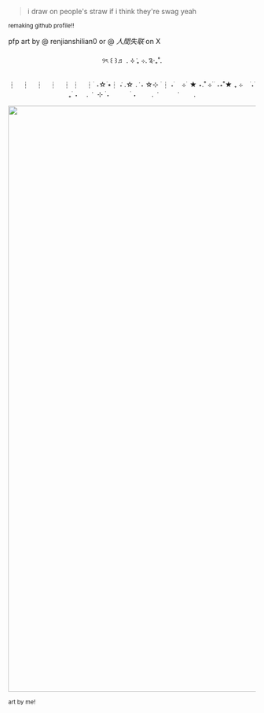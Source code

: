 > i draw on people's straw if i think they're swag yeah




<sub> remaking github profile!! <sub/>



pfp art by @ renjianshilian0 or @ _人間失联_ on X 


<p align="center"> ୨ৎ ꒰  ꒱♬ . ݁⟡ ݁₊ ⊹. ݁༉‧₊˚. </p>


<p align="center">
┆　┆　┆　┆　┆
┆　┆  ࣪ ˖☆ ࣪⭑┆ ݁˖ .☆ . ݁ ˖ 
☆⊹ ࣪ ┆ ˖ ࣪　⊹ ࣪ ★ ⋆.˚  ⊹ ࣪
   ࣪ ˖⋆˚★ ₊ ⊹　  ࣪˖ ࣪ ₊  ࣪ ˖　
. ݁　⊹ ࣪ ˖　　　 ࣪ ˖
　　.  ݁　　　  ݁
　　. 
</p>




<p align="center">
<img width="2100" height="1194" alt="Untitled529_20250711145959" src="https://github.com/user-attachments/assets/288d10a4-de7a-427f-9931-7211f4937686" />
</p>

<sub> art by me!
